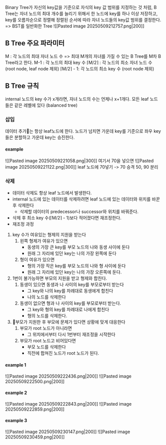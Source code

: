 Binary Tree가 자신의 key값을 기준으로 자식의 key 값 범위를 지정하는 것 처럼, 
B Tree는 자녀 노드의 최대 개수를 늘리기 위해서 한 노드에 key를 하나 이상 저장하고, 
key를 오름차순으로 정렬해 
정렬된 순서에 따라 자녀 노드들의 key값 범위를 결정한다.
=> BST를 일반화한 Tree
![[Pasted image 20250509212757.png|200]]

## B Tree 주요 파라미터
M : 각 노드의 최대 자녀 노드 수
=> 최대 M개의 자녀를 가질 수 있는 B Tree를 M차 B Tree라고 한다.
M-1 : 각 노드의 최대 key 수
⌈M/2⌉ : 각 노드의 최소 자녀 노드 수 (root node, leaf node 제외)
⌈M/2⌉ - 1: 각 노드의 최소 key 수 (root node 제외) 

## B Tree 규칙
internal 노드의 key 수가 x개라면, 자녀 노드의 수는 언제나 x+1개다.
모든 leaf 노드들은 같은 레벨에 있다 (balanced tree)
### 삽입
데이터 추가는 항상 leaf노드에 한다.
노드가 넘치면 가운데 key를 기준으로 좌우 key들은 분할하고 가운데 key는 승진한다.
#### example
![[Pasted image 20250509221058.png|300]]
여기서 70을 넣으면
![[Pasted image 20250509221122.png|300]]
leaf 노드에 70넣기 -> 70 승격 50, 90 분리
### 삭제
- 데이터 삭제도 항상 leaf 노드에서 발생한다. 
- internal 노드에 있는 데이터를 삭제하려면 leaf 노드에 있는 데이터와 위치를 바꾼 후 삭제한다
	- 삭제할 데이터의 predecessor나 successor와 위치를 바꿔준다.
- 삭제 후 최소 key 수(⌈M/2⌉ - 1)보다 적어졌다면 재조정한다.
- 재조정 과정
1. key 수가 여유있는 형제의 지원을 받는다
	1. 왼쪽 형제가 여유가 있으면
		- 동생의 가장 큰 key를 부모 노드의 나와 동생 사이에 둔다
		- 원래 그 자리에 있던 key는 나의 가장 왼쪽에 둔다
	2. 형이 여유가 있으면
		- 형의 가장 작은 key를 부모 노드의 나와 형 사이에 둔다
		- 원래 그 자리에 있던 key는 나의 가장 오른쪽에 둔다.
2. 1번이 불가능하면 부모의 지원을 받고 형제와 합친다.
	1. 동생이 있으면 동생과 나 사이의 key를 부모로부터 받는다
		- 그 key와 나의 key를 차례대로 동생에게 합친다
		- 나의 노드를 삭제한다
	2. 동생이 없으면 형과 나 사이의 key를 부모로부터 받는다.
		- 그 key와 형의 key를 차례대로 나에게 합친다
		- 형의 노드를 삭제한다.
3. 부모가 지원한 후 부모에 문제가 있다면 상황에 맞게 대응한다
	1. 부모가 root 노드가 아니라면
		- 그 위치에서부터 다시 1번부터 재조정을 시작한다
	2. 부모가 root 노드고 비어있다면
		- 부모 노드를 삭제한다
		- 직전에 합쳐진 노드가 root 노드가 된다.
#### example 1
![[Pasted image 20250509222436.png|200]]
![[Pasted image 20250509222500.png|200]]
#### example 2
![[Pasted image 20250509222843.png|200]]
![[Pasted image 20250509222859.png|200]]
#### example 3
![[Pasted image 20250509230147.png|200]]
![[Pasted image 20250509230459.png|200]]